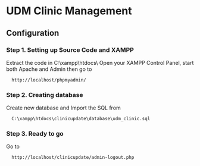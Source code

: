 # UDM Clinic Management

## Configuration

### Step 1. Setting up Source Code and XAMPP

Extract the code in C:\xampp\htdocs\ 
Open your XAMPP Control Panel, start both Apache and Admin then go to
```
  http://localhost/phpmyadmin/
```
### Step 2. Creating database

Create new database and Import the SQL from
```
  C:\xampp\htdocs\clinicupdate\database\udm_clinic.sql
```
### Step 3. Ready to go

Go to
```
  http://localhost/clinicupdate/admin-logout.php
```

